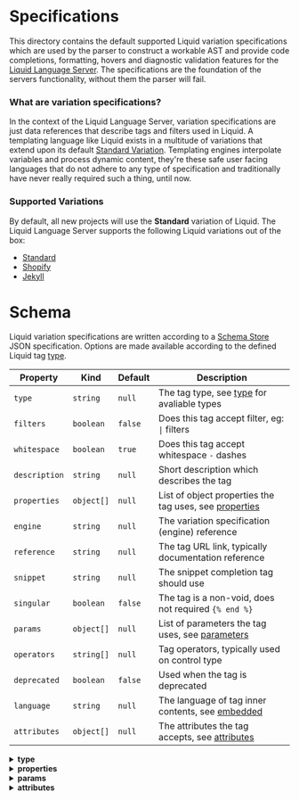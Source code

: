 # Specifications

This directory contains the default supported Liquid variation specifications which are used by the parser to construct a workable AST and provide code completions, formatting, hovers and diagnostic validation features for the [Liquid Language Server](#). The specifications are the foundation of the servers functionality, without them the parser will fail.

### What are variation specifications?

In the context of the Liquid Language Server, variation specifications are just data references that describe tags and filters used in Liquid. A templating language like Liquid exists in a multitude of variations that extend upon its default [Standard Variation](#). Templating engines interpolate variables and process dynamic content, they're these safe user facing languages that do not adhere to any type of specification and traditionally have never really required such a thing, until now.

### Supported Variations

By default, all new projects will use the **Standard** variation of Liquid. The Liquid Language Server supports the following Liquid variations out of the box:

- [Standard](#)
- [Shopify](#)
- [Jekyll](#)

# Schema

Liquid variation specifications are written according to a [Schema Store](#) JSON specification. Options are made available according to the defined Liquid tag [type](#).

| Property      | Kind       | Default | Description                                                 |
| ------------- | ---------- | ------- | ----------------------------------------------------------- |
| `type`        | `string`   | `null`  | The tag type, see [type](#) for avaliable types             |
| `filters`     | `boolean`  | `false` | Does this tag accept filter, eg: `\|` filters               |
| `whitespace`  | `boolean`  | `true`  | Does this tag accept whitespace `-` dashes                  |
| `description` | `string`   | `null`  | Short description which describes the tag                   |
| `properties`  | `object[]` | `null`  | List of object properties the tag uses, see [properties](#) |
| `engine`      | `string`   | `null`  | The variation specification (engine) reference              |
| `reference`   | `string`   | `null`  | The tag URL link, typically documentation reference         |
| `snippet`     | `string`   | `null`  | The snippet completion tag should use                       |
| `singular`    | `boolean`  | `false` | The tag is a non-void, does not required `{% end %}`        |
| `params`      | `object[]` | `null`  | List of parameters the tag uses, see [parameters](#)        |
| `operators`   | `string[]` | `null`  | Tag operators, typically used on control type               |
| `deprecated`  | `boolean`  | `false` | Used when the tag is deprecated                             |
| `language`    | `string`   | `null`  | The language of tag inner contents, see [embedded](#)       |
| `attributes`  | `object[]` | `null`  | The attributes the tag accepts, see [attributes](#)         |

<details>
<summary>
  <strong>type</strong>
</summary>
<p>

| Name        | Grammar Scope | Capture Example       | Description                                   |
| ----------- | ------------- | --------------------- | --------------------------------------------- |
| `comment`   | `comment`     | `{% comment %}`       | Allows un-rendered code                       |
| `control`   | `keyword`     | `{% if ... }`         | Controls conditional execution of code        |
| `embedded`  | `meta`        | `{% style %}`         | Contents of the tag contains another language |
| `filter`    | `support`     | `{{ ... \| filter }}` | Attribute-like appendments to singular tags   |
| `import`    | `meta`        | `{% include ... %}`   | Tags which import/reference outside files     |
| `iteration` | `keyword`     | `{% for ... %}`       | Iteration tags run blocks of code repeatedly  |
| `object`    | `storage`     | `{{ object.key }}`    | Singular tags that contains objects           |
| `output`    | `meta`        | `{% form %}`          | Block tags that generate additional code      |
| `raw`       | `raw`         | `{% raw %}`           | Raw temporarily disables tag processing       |
| `variable`  | `variable`    | `{% capture %}`       | Variable tags create new Liquid variables.    |

</p>
</details>

<details>
<summary>
  <strong>properties</strong>
</summary>
<p>

| Name          | Kind       | Default | Description                                        |
| ------------- | ---------- | ------- | -------------------------------------------------- |
| `name`        | `string`   | `null`  | The property name                                  |
| `description` | `string`   | `null`  | Short description which describes the tag property |
| `type`        | `string`   | `null`  | Contents of the tag contains another language      |
| `properties`  | `object[]` | `null`  | Attribute-like appendments to singular tags        |

</p>
</details>

<details>
<summary>
  <strong>params</strong>
</summary>
<p>

| Name          | Kind     | Default | Description                                     |
| ------------- | -------- | ------- | ----------------------------------------------- |
| `name`        | `string` | `null`  | The property name                               |
| `description` | `string` | `null`  | Short description which describes the parameter |
| `snippet`     | `string` | `null`  | The snippet value applied after colon           |

</p>
</details>

<details>
<summary>
  <strong>attributes</strong>
</summary>
<p>

| Name          | Kind     | Default | Description                                     |
| ------------- | -------- | ------- | ----------------------------------------------- |
| `name`        | `string` | `null`  | The property name                               |
| `description` | `string` | `null`  | Short description which describes the attribute |

</p>
</details>
